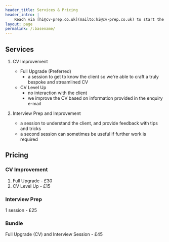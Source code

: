 ```yaml
---
header_title: Services & Pricing
header_intro: |
    Reach via [hi@cv-prep.co.uk](mailto:hi@cv-prep.co.uk) to start the process
layout: page
permalink: /:basename/
---
```


## Services
1. CV Improvement
    - Full Upgrade (Preferred)
        - a session to get to know the client so we're able to craft a truly bespoke and streamlined CV
    - CV Level Up
        - no interaction with the client
        - we improve the CV based on information provided in the enquiry e-mail
        
2. Interview Prep and Improvement
    - a session to understand the client, and provide feedback with tips and tricks
    - a second session can sometimes be useful if further work is required

## Pricing
### CV Improvement
1. Full Upgrade - £30
2. CV Level Up - £15

### Interview Prep
1 session - £25

### Bundle
Full Upgrade (CV) and Interview Session - £45
